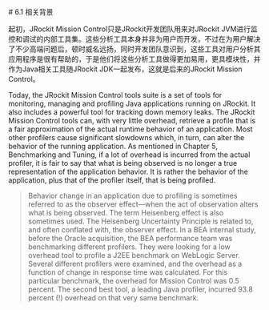 <a name="6.1" />
# 6.1 相关背景

起初，JRockit Mission Control只是JRockit开发团队用来对JRockit JVM进行监控和调试的内部工具集。这些分析工具本身并非为用户而开发，不过在为用户解决了不少高端问题后，顿时威名远扬，同时开发团队意识到，这些工具对用户分析其应用程序是很有帮助的，于是他们将这些分析工具做得更加易用，更具模块性，并作为Java相关工具随JRockit JDK一起发布，这就是后来的JRockit Mission Control。

Today, the JRockit Mission Control tools suite is a set of tools for monitoring,
managing and profiling Java applications running on JRockit. It also includes a
powerful tool for tracking down memory leaks. The JRockit Mission Control tools
can, with very little overhead, retrieve a profile that is a fair approximation of the
actual runtime behavior of an application. Most other profilers cause significant
slowdowns which, in turn, can alter the behavior of the running application. As
mentioned in Chapter 5, Benchmarking and Tuning, if a lot of overhead is incurred
from the actual profiler, it is fair to say that what is being observed is no longer a
true representation of the application behavior. It is rather the behavior of the
application, plus that of the profiler itself, that is being profiled.

>Behavior change in an application due to profiling is sometimes
referred to as the observer effect—when the act of observation
alters what is being observed. The term Heisenberg effect is also
sometimes used. The Heisenberg Uncertainty Principle is related to,
and often conflated with, the observer effect.
>In a BEA internal study, before the Oracle acquisition, the BEA
performance team was benchmarking different profilers. They were
looking for a low overhead tool to profile a J2EE benchmark on
WebLogic Server. Several different profilers were examined, and the
overhead as a function of change in response time was calculated.
For this particular benchmark, the overhead for Mission Control was
0.5 percent. The second best tool, a leading Java profiler, incurred
93.8 percent (!) overhead on that very same benchmark.